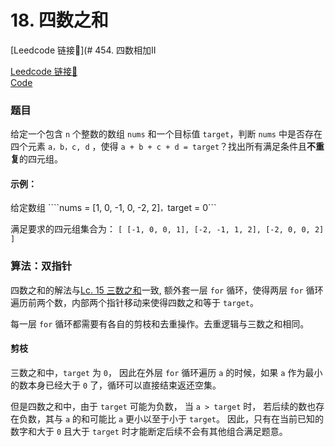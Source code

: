 # 18. 四数之和

[Leedcode 链接🔗](# 454. 四数相加II

[Leedcode 链接🔗](https://leetcode.cn/problems/4sum-ii/)  
[Code](https://github.com/alstondu/lc/blob/main/18/18.cpp)

### 题目

给定一个包含 ```n``` 个整数的数组 ```nums``` 和一个目标值 ```target```，判断 ```nums``` 中是否存在四个元素 ```a，b，c, d``` ，使得 ```a + b + c + d = target```？找出所有满足条件且**不重复**的四元组。


#### 示例：
给定数组 ````nums = [1, 0, -1, 0, -2, 2]```，```target = 0```

满足要求的四元组集合为： ```[ [-1, 0, 0, 1], [-2, -1, 1, 2], [-2, 0, 0, 2] ]```


### 算法：双指针

四数之和的解法与[Lc. 15 三数之和](https://github.com/alstondu/lc/blob/main/15/README.md)一致, 额外套一层 ```for``` 循环，使得两层 ```for``` 循环遍历前两个数，内部两个指针移动来使得四数之和等于 ```target```。

每一层 ```for``` 循环都需要有各自的剪枝和去重操作。去重逻辑与三数之和相同。

#### 剪枝
三数之和中，```target``` 为 ```0```， 因此在外层 ```for``` 循环遍历 ```a``` 的时候，如果 ```a``` 作为最小的数本身已经大于 ```0``` 了，循环可以直接结束返还空集。

但是四数之和中，由于 ```target``` 可能为负数， 当 ```a > target``` 时， 若后续的数也存在负数，其与 ```a``` 的和可能比 ```a``` 更小以至于小于 ```target```。 因此，只有在当前已知的数字和大于 ```0``` 且大于 ```target``` 时才能断定后续不会有其他组合满足题意。